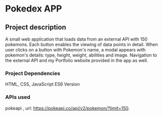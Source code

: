# Pokedex APP 

## Project description 
 A small web application that loads data from an external API with 150 pokemons. Each button enables the viewing of data points in detail. When user clicks on a button with Pokemon's name, a modal appears with pokemon's details: type, height, weight, abilities and image. 
 Navigation to the external API and my Portfolio website provided in the app as well.

### Project Dependencies
HTML, CSS, JavaScript ES6 Version

### APIs used
pokeapi , url: https://pokeapi.co/api/v2/pokemon/?limit=150.